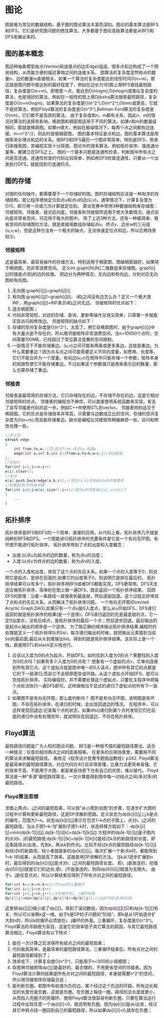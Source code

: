 # 图论
图是极为常见的数据结构，基于图的图论算法丰富而深刻。图论的基本算法是BFS和DFS，它们是研究图问题的绝佳算法，大多数基于图论高级算法都是从BFS和DFS发展出来的。
## 图的基本概念
图这种抽象模型由点(Vertex)和连接点的边(Edge)组成。很多点和边构成了一个网状结构，从而能方便的描述事物之间的连接关系。
图算法的复杂度显然和点的数量n、边的数量m直接相关。如果一个算法的复杂度能达到线性时间O(n+m)，那这就是图问题中能达到的最好程度了，例如在边长为1的图上用BFS查找最短路径，复杂度是O(n+m)。即使差一点，能达到O(nlogm),O(mlogn)或类似复杂度的算法，也是很好的算法，例如在一般性的图上用Dijkstra算法搜索最短路径，复杂度是O((n+m)logm)。如果算法的复杂度是O(n^2^),O(m^2^),O(mn)或更高，它就不是好算法，例如Floyd算法的复杂度是O(n^3^),Bellman-Ford算法的复杂度是O(nm)，它们都不是高效的算法。
由于复杂度和n、m都有关系，因此n、m的情况对算法的选择有影响，稀疏图和稠密图适用于不同的算法。如果n和m的数量级相同，那就是稀疏图。如果m很大，例如在极端情况下，每两个点之间都有边连接，m=n^2^/2，则此时是极稠密图。
图的基本特征是点和边，图的基本算法是用搜索来处理点和边的关系。用BFS和DFS遍历一个图非常简单。特别是DFS，用递归来搜索图，其编程实现十分简便。图论中的很多算法，例如拓扑排序、强连通分量等，都建立在DFS之上。
图的一个基本问题是连通性检查，判断图中所有点之间是否连通。连通性检查的代码比较简单，例如用DFS检查连通性，只要从一个出发执行DFS，就能找到它连通的点。
## 图的存储
对图的任何操作，都需要基于一个存储好的图。图的存储结构应该是一种有序的存储结构，能让程序很快定位到点u和点v的边(U,v)。通常情况下，计算复杂度为O(1)，即只用一次或几次计算就定位到。
算法竞赛中常用3种数据结构来存储图：邻接矩阵、邻接表、链式前向星。邻接表和邻接矩阵适用于绝大多数情况，链式前向星非常省空间，可应用于极大的图中。
除了上述3种方法，还有一种极简单、极省空间的存储图的方法，就是直接用数组存储起点u、终点v、边长w的三元组{u,v,w}，但是这种方法有一个极大的缺点，无法快速定位点和边，所以应用场景较少。
### 邻接矩阵
这是最简单、最容易操作的存储方法，特别适用于稠密图，图越稠密越好。如果用于稀疏图，则非常浪费空间。
定义int graph[N][N]二维数组来存储图。graph[i][j]的值是点i到j的边的权值。
把边分为两种情况，无向边和有向边，分别对应无向图和有向图。
1. 无向图:graph[i][j]=graph[j][i];
2. 有向图:graph[i][j]!=graph[j][i]。
i和j之间没有边怎么办？定义一个极大值INF，用graph[i][j]=INF表示i和j之间无边。
邻接矩阵的优点如下：
1. 适合稠密图；
2. 代码非常简短，对边的存储、查询、更新等操作又快又简单，只需要一步就能实现访问和修改边。
邻接矩阵的缺点如下：
1. 存储的空间复杂度是O(n^2^)，太高了。用它存稀疏图时，由于graph[i][j]中有大量点是不存在的，所以用邻接矩阵非常浪费空间。当n=10000个点时，空间需要100MB，已经超过了常见算法竞赛的空间限制。
2. 一般情况下不能存储重边。(u,v)之间可能有两条或更多条边，这就是重边。为什么需要重边？因为点与点之间可能需要定义不同的度量，如费用、长度等，它们不能合并为一个度量。有向边(u,v)在矩阵中只能存储一个参数，矩阵本身的局限性使它不能存储重边。不过如果这个参数值只是用来表示边的数量，那么也算存储了重边。
### 邻接表
邻接表是最常用的存储方法，它只存储存在的边，不存储不存在的边，这是它相对邻接矩阵的优点。
邻接表的编程也不麻烦，可以直接使用系统函数来实现，省去了自写邻接表代码的这一步。例如C++中使用STL的vector。
邻接表特别适合于稀疏图。它的优点是存储效率非常高，只需要与边数成正比的空间，存储的空间复杂度为O(n+m);而且能存储重边。缺点是编程比邻接矩阵稍微麻烦一些，访问和修改也慢一些。
```C++
//定义边
struct edge
{
    int from,to,w;//边:起点from,终点to,权值w
    edge(int a,int b,int c){from=a;to=b;w=c;}//对边赋值
};
//初始化
for(int i=1;i<=n;i++)
e[i].clear();
//存边
e[a].push_back(edge(a,b,c));//把边(a,b)存到结点a的邻接表中
//检索结点u的所有邻居
for(int i=0;i<e[u].size();i++)//结点u的邻居有e[u].size()个
{
    ...
}
```
## 拓扑排序
拓扑排序是BFS和DFS的一个简单、直接的应用。从代码上看，拓扑排序几乎就是纯粹的BFS和DFS。一个图能进行拓扑排序的充要条件是它是一个有向无环图。有环图不能进行拓扑排序。
拓扑排序用到了点的出度和入度概念：
* 出度:以点u为起点的边的数量，称为点u的出度；
* 入度:以点v为终点的边的数量，称为点v的入度。

一个点的入度和出度，体现了这个点的先后关系。如果一个点的入度等于0，则说明它是起点，是排在前面的;如果它的出度等于0，则说明它是排在最后的。
拓扑排序结果可以有多个。拓扑排序用BFS或者DFS都能实现，DFS更常用。DFS天生适合做拓扑排序，简单的在图上做一遍DFS，就会返回一个拓扑排序结果。
回顾DFS的原理：沿着一条路径一直搜索到最底层，然后逐层回退。这个过程正好体现了点和点的先后关系，从而解决了拓扑排序问题。
一个有向无环图(Directed Acyclic Graph,DAG),如果只有一个点u是0入度点，那么从u开始DFS，DFS递归返回的就是拓扑排序的结果(是一个逆序)。DFS递归返回的先是最底层的点，它一定0出度点，没有后续点，是拓扑排序的最后一个点；然后逐步回退，最后输出的是起点u;输出的顺序是一个逆序。
为了按正确的顺序输出拓扑排序结果,编程时的处理是定义一个拓扑排序队列list，每次递归输出的时候，就把输出元素插到当前list的最前面;最后从头到尾输出list，得到的就是拓扑排序结果。这实际上是一个栈，直接用STL的stack<int>定义栈也行。
1. 应该以入度为0的点为起点，开始DFS。如何找到入度为0的点？需要找到入度为0的点吗？如果有多个入度为0的点呢？
想象有一个虚拟的点v，它单向连接到所有其它点。这个虚拟点就是图中唯一的0入读点，图中所有其它的点都是它的下一层递归;而且它不会把原图变成环路。从这个虚拟点开始DFS，就可以完成拓扑排序。
实际编程时，并不需要处理这个虚拟点，只要在主程序中把每个点轮流执行一遍DFS即可。这样做相当于显式的递归了虚拟点的所有下一层点。
2. 如果图不是有向无环图，那么能判断吗？
图不是有向无环图，说明图是有环图，不存在拓扑排序。在递归的时候，会出现回退边的情况。
在程序中，可以这样发现回退边:记录每个点的状态，如果dfs()递归到某个点时发现它仍在前面的递归中没有处理完毕，就说明存在回退边，不存在拓扑排序。
## Floyd算法
最短路径问题是广为人知的图论问题。
BFS是一种很不错的最短路径算法，适合一种情况：任意的相邻两点之间的距离相等。
在更多的应用场景里，需要用不同的算法来求解最短路径。
表格见《程序设计竞赛专题挑战教程》p342.
Floyd算法是最简单的最短路径算法，对应代码仅4行且非常易懂，比暴力法更简单易懂。它的效率不高，不能用于大图，都是某些场景下也有自己的优势，难以替代。
Floyd算法是一种“多源”最短路径算法，一次计算能得到图中每一对结点之间(多对多)的最短路径。
### Floyd算法思想
求图上两点i、j之间的最短距离，可以按“从小图到全图”的步骤，在逐步扩大图的过程中计算和更新最短路径，这是DP求解的思路。定义状态为dp[k][i][j],i,j,k是点的编号，范围为1~n。状态dp[k][i][j]表示在包含1~k点的子图上，点对i、j之间的最短路径。当从子图1~k-1扩展到子图1~k时，状态转移方程如下：
dp[k][i][j]=min(dp[k-1][i][j],dp[k-1][i][k]+dp[k-1][k][j])
方程中的dp[k-1][i][j]是子图内的点对i、j的最短路径;dp[k-1][i][k]+dp[k-1][k][i]是经过k点的新路径的长度，即这条路径从i出发，先到k，再从k到终点j。比较不经过k点的最短路径dp[k-1][i][j]和经过k的新路径，较小者就是新的dp[k][i][j]。每次扩展一个新点k时，都能用到1~k-1的结果，从而提高了效率。这就是用DP求解的方法。
当k从1逐步扩展到n时，最后得到的dp[n][i][j]是点对i、j之间的最短路径长度。
若i、j是直连的，初值dp[0][i][j]就是它们的边长;若i、j不是直连的，则将dp[0][i][j]赋值为无限大。
由于i、j是任意点对，所以计算结束后得到了所有点对之间的最短路径。
```C++
for(int k=1;k<=n;k++)//Floyd的三重循环
for(int i=1;i<=n;i++)
for(int j=1;j<=n;j++)//k的循环在i、j循环外面
dp[i][j]=min(dp[i][j],dp[i][k]+dp[k][j]);//比较不经过k和经过k
```
这里把dp[][][]缩小成了dp[][]，用到了滚动数组，因为dp[k][][]只和dp[k-1][][]有关，所以可以省略k这一维。由于k是DP的子问题的”阶段“，即k是从1开始逐步扩大到n的，所以k的循环必须放在i、j循环的外面。三重循环，复杂度是O(n^3^)。
Floyd算法的寻路极为盲目，这是它的效率低于其它算法的原因，与其它最短路径算法相比，Floyd算法有以下特点：
1. 能在一次计算之后求得所有结点之间的最短距离；
2. 代码极其简单，是最简单的最短路径算法。三重循环结束后，所有点对之间的最短路径都得到了；
3. 效率低下，计算复杂度O(n^3^)，只能用于n<300的小规模图；
4. 存图用邻接矩阵dp[][]是最好的、最合理的，不用更省空间的邻接表。因为Floyd算法计算的结果是所有点对之间的最短路径，本身就需要n^2^的空间，所以用邻接矩阵存储最合适；
5. 能判断负圈。若图中有权值为负的边，某个经过这个负边的环路，所有边长相加的长度也是负数，这就是负圈。在负圈上每绕一圈，路径的总长度就更小，从而陷入兜圈子的死循环。使用Floyd算法很容易判断负圈，只要在算法运行过程中出现任意一个dp[i][i]<0，就说明有负圈。因为dp[i][i]是从i出发，经过其它中转点绕一圈回到自己的最短路径，所以如果dp[i][i]<0,就存在负圈；